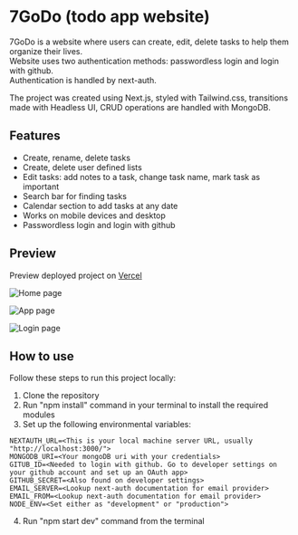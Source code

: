 # 7GoDo (todo app website)

7GoDo is a website where users can create, edit, delete tasks to help them organize their lives.  
Website uses two authentication methods: passwordless login and login with github.  
Authentication is handled by next-auth.  

The project was created using Next.js, styled with Tailwind.css, transitions made with Headless UI, CRUD operations are handled with MongoDB.

## Features  

- Create, rename, delete tasks
- Create, delete user defined lists
- Edit tasks: add notes to a task, change task name, mark task as important
- Search bar for finding tasks
- Calendar section to add tasks at any date
- Works on mobile devices and desktop
- Passwordless login and login with github

## Preview

Preview deployed project on [Vercel](https://7godo.vercel.app/)  

![Home page](https://user-images.githubusercontent.com/84922120/144010300-938608e3-9d05-4c85-81ea-8c7afc89847b.png)

![App page](https://user-images.githubusercontent.com/84922120/144010308-95b52408-d8e1-456c-8cd9-8bd3ccb7bd62.png)

![Login page](https://user-images.githubusercontent.com/84922120/144010315-ca252270-2c47-4f8f-9a98-6c545904af71.png)

## How to use

Follow these steps to run this project locally:  

1. Clone the repository
2. Run "npm install" command in your terminal to install the required modules
3. Set up the following environmental variables:  
```
NEXTAUTH_URL=<This is your local machine server URL, usually "http://localhost:3000/">
MONGODB_URI=<Your mongoDB uri with your credentials>
GITUB_ID=<Needed to login with github. Go to developer settings on your github account and set up an OAuth app>
GITHUB_SECRET=<Also found on developer settings>
EMAIL_SERVER=<Lookup next-auth documentation for email provider>
EMAIL_FROM=<Lookup next-auth documentation for email provider>
NODE_ENV=<Set either as "development" or "production">
```
4. Run "npm start dev" command from the terminal
